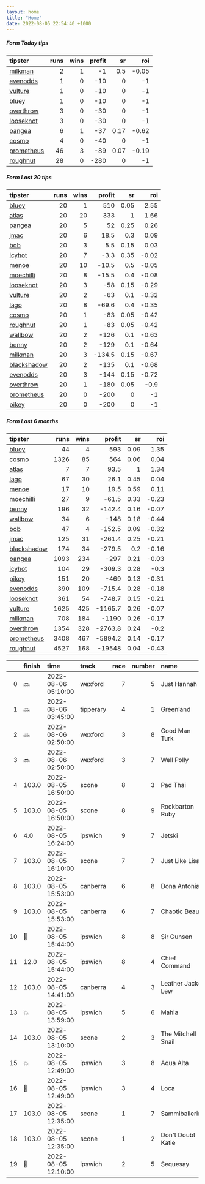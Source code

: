 ```yaml
---   
layout: home  
title: "Home"   
date: 2022-08-05 22:54:40 +1000  
---   
```



##### Form Today tips   

| tipster                                                       |   runs |   wins |   profit |   sr |   roi |
|:--------------------------------------------------------------|-------:|-------:|---------:|-----:|------:|
| [milkman](https://mrwayneo.github.io/tips/milkman.html)       |      2 |      1 |       -1 | 0.5  | -0.05 |
| [evenodds](https://mrwayneo.github.io/tips/evenodds.html)     |      1 |      0 |      -10 | 0    | -1    |
| [vulture](https://mrwayneo.github.io/tips/vulture.html)       |      1 |      0 |      -10 | 0    | -1    |
| [bluey](https://mrwayneo.github.io/tips/bluey.html)           |      1 |      0 |      -10 | 0    | -1    |
| [overthrow](https://mrwayneo.github.io/tips/overthrow.html)   |      3 |      0 |      -30 | 0    | -1    |
| [looseknot](https://mrwayneo.github.io/tips/looseknot.html)   |      3 |      0 |      -30 | 0    | -1    |
| [pangea](https://mrwayneo.github.io/tips/pangea.html)         |      6 |      1 |      -37 | 0.17 | -0.62 |
| [cosmo](https://mrwayneo.github.io/tips/cosmo.html)           |      4 |      0 |      -40 | 0    | -1    |
| [prometheus](https://mrwayneo.github.io/tips/prometheus.html) |     46 |      3 |      -89 | 0.07 | -0.19 |
| [roughnut](https://mrwayneo.github.io/tips/roughnut.html)     |     28 |      0 |     -280 | 0    | -1    |

##### Form Last 20 tips   

| tipster                                                         |   runs |   wins |   profit |   sr |   roi |
|:----------------------------------------------------------------|-------:|-------:|---------:|-----:|------:|
| [bluey](https://mrwayneo.github.io/tips/bluey.html)             |     20 |      1 |    510   | 0.05 |  2.55 |
| [atlas](https://mrwayneo.github.io/tips/atlas.html)             |     20 |     20 |    333   | 1    |  1.66 |
| [pangea](https://mrwayneo.github.io/tips/pangea.html)           |     20 |      5 |     52   | 0.25 |  0.26 |
| [jmac](https://mrwayneo.github.io/tips/jmac.html)               |     20 |      6 |     18.5 | 0.3  |  0.09 |
| [bob](https://mrwayneo.github.io/tips/bob.html)                 |     20 |      3 |      5.5 | 0.15 |  0.03 |
| [icyhot](https://mrwayneo.github.io/tips/icyhot.html)           |     20 |      7 |     -3.3 | 0.35 | -0.02 |
| [menoe](https://mrwayneo.github.io/tips/menoe.html)             |     20 |     10 |    -10.5 | 0.5  | -0.05 |
| [moechilli](https://mrwayneo.github.io/tips/moechilli.html)     |     20 |      8 |    -15.5 | 0.4  | -0.08 |
| [looseknot](https://mrwayneo.github.io/tips/looseknot.html)     |     20 |      3 |    -58   | 0.15 | -0.29 |
| [vulture](https://mrwayneo.github.io/tips/vulture.html)         |     20 |      2 |    -63   | 0.1  | -0.32 |
| [lago](https://mrwayneo.github.io/tips/lago.html)               |     20 |      8 |    -69.6 | 0.4  | -0.35 |
| [cosmo](https://mrwayneo.github.io/tips/cosmo.html)             |     20 |      1 |    -83   | 0.05 | -0.42 |
| [roughnut](https://mrwayneo.github.io/tips/roughnut.html)       |     20 |      1 |    -83   | 0.05 | -0.42 |
| [wallbow](https://mrwayneo.github.io/tips/wallbow.html)         |     20 |      2 |   -126   | 0.1  | -0.63 |
| [benny](https://mrwayneo.github.io/tips/benny.html)             |     20 |      2 |   -129   | 0.1  | -0.64 |
| [milkman](https://mrwayneo.github.io/tips/milkman.html)         |     20 |      3 |   -134.5 | 0.15 | -0.67 |
| [blackshadow](https://mrwayneo.github.io/tips/blackshadow.html) |     20 |      2 |   -135   | 0.1  | -0.68 |
| [evenodds](https://mrwayneo.github.io/tips/evenodds.html)       |     20 |      3 |   -144   | 0.15 | -0.72 |
| [overthrow](https://mrwayneo.github.io/tips/overthrow.html)     |     20 |      1 |   -180   | 0.05 | -0.9  |
| [prometheus](https://mrwayneo.github.io/tips/prometheus.html)   |     20 |      0 |   -200   | 0    | -1    |
| [pikey](https://mrwayneo.github.io/tips/pikey.html)             |     20 |      0 |   -200   | 0    | -1    |

##### Form Last 6 months   

| tipster                                                         |   runs |   wins |   profit |   sr |   roi |
|:----------------------------------------------------------------|-------:|-------:|---------:|-----:|------:|
| [bluey](https://mrwayneo.github.io/tips/bluey.html)             |     44 |      4 |    593   | 0.09 |  1.35 |
| [cosmo](https://mrwayneo.github.io/tips/cosmo.html)             |   1326 |     85 |    564   | 0.06 |  0.04 |
| [atlas](https://mrwayneo.github.io/tips/atlas.html)             |      7 |      7 |     93.5 | 1    |  1.34 |
| [lago](https://mrwayneo.github.io/tips/lago.html)               |     67 |     30 |     26.1 | 0.45 |  0.04 |
| [menoe](https://mrwayneo.github.io/tips/menoe.html)             |     17 |     10 |     19.5 | 0.59 |  0.11 |
| [moechilli](https://mrwayneo.github.io/tips/moechilli.html)     |     27 |      9 |    -61.5 | 0.33 | -0.23 |
| [benny](https://mrwayneo.github.io/tips/benny.html)             |    196 |     32 |   -142.4 | 0.16 | -0.07 |
| [wallbow](https://mrwayneo.github.io/tips/wallbow.html)         |     34 |      6 |   -148   | 0.18 | -0.44 |
| [bob](https://mrwayneo.github.io/tips/bob.html)                 |     47 |      4 |   -152.5 | 0.09 | -0.32 |
| [jmac](https://mrwayneo.github.io/tips/jmac.html)               |    125 |     31 |   -261.4 | 0.25 | -0.21 |
| [blackshadow](https://mrwayneo.github.io/tips/blackshadow.html) |    174 |     34 |   -279.5 | 0.2  | -0.16 |
| [pangea](https://mrwayneo.github.io/tips/pangea.html)           |   1093 |    234 |   -297   | 0.21 | -0.03 |
| [icyhot](https://mrwayneo.github.io/tips/icyhot.html)           |    104 |     29 |   -309.3 | 0.28 | -0.3  |
| [pikey](https://mrwayneo.github.io/tips/pikey.html)             |    151 |     20 |   -469   | 0.13 | -0.31 |
| [evenodds](https://mrwayneo.github.io/tips/evenodds.html)       |    390 |    109 |   -715.4 | 0.28 | -0.18 |
| [looseknot](https://mrwayneo.github.io/tips/looseknot.html)     |    361 |     54 |   -748.7 | 0.15 | -0.21 |
| [vulture](https://mrwayneo.github.io/tips/vulture.html)         |   1625 |    425 |  -1165.7 | 0.26 | -0.07 |
| [milkman](https://mrwayneo.github.io/tips/milkman.html)         |    708 |    184 |  -1190   | 0.26 | -0.17 |
| [overthrow](https://mrwayneo.github.io/tips/overthrow.html)     |   1354 |    328 |  -2763.8 | 0.24 | -0.2  |
| [prometheus](https://mrwayneo.github.io/tips/prometheus.html)   |   3408 |    467 |  -5894.2 | 0.14 | -0.17 |
| [roughnut](https://mrwayneo.github.io/tips/roughnut.html)       |   4527 |    168 | -19548   | 0.04 | -0.43 |

|    | finish            | time                | track     |   race |   number | name               |   odds | tipster              |
|---:|:------------------|:--------------------|:----------|-------:|---------:|:-------------------|-------:|:---------------------|
|  0 | :soon:            | 2022-08-06 05:10:00 | wexford   |      7 |        5 | Just Hannah        |   0    | milkman              |
|  1 | :soon:            | 2022-08-06 03:45:00 | tipperary |      4 |        1 | Greenland          |   0    | vulture              |
|  2 | :soon:            | 2022-08-06 02:50:00 | wexford   |      3 |        8 | Good Man Turk      |   9    | looseknot            |
|  3 | :soon:            | 2022-08-06 02:50:00 | wexford   |      3 |        7 | Well Polly         |   4.8  | looseknot            |
|  4 | 103.0             | 2022-08-05 16:50:00 | scone     |      8 |        3 | Pad Thai           |   6.5  | evenodds,blackshadow |
|  5 | 103.0             | 2022-08-05 16:50:00 | scone     |      8 |        9 | Rockbarton Ruby    |   5    | pangea               |
|  6 | 4.0               | 2022-08-05 16:24:00 | ipswich   |      9 |        7 | Jetski             |   0    | pangea               |
|  7 | 103.0             | 2022-08-05 16:10:00 | scone     |      7 |        7 | Just Like Lisa     |   4.33 | pangea               |
|  8 | 103.0             | 2022-08-05 15:53:00 | canberra  |      6 |        8 | Dona Antonia       |   6    | overthrow            |
|  9 | 103.0             | 2022-08-05 15:53:00 | canberra  |      6 |        7 | Chaotic Beauty     |   0    | overthrow            |
| 10 | :3rd_place_medal: | 2022-08-05 15:44:00 | ipswich   |      8 |        8 | Sir Gunsen         |   5    | evenodds,overthrow   |
| 11 | 12.0              | 2022-08-05 15:44:00 | ipswich   |      8 |        4 | Chief Command      |  31    | pangea,bluey         |
| 12 | 103.0             | 2022-08-05 14:41:00 | canberra  |      4 |        3 | Leather Jacket Lew |   7    | overthrow            |
| 13 | :boom:            | 2022-08-05 13:59:00 | ipswich   |      5 |        6 | Mahia              |   3.3  | pangea               |
| 14 | 103.0             | 2022-08-05 13:10:00 | scone     |      2 |        3 | The Mitchell Snail |   4.4  | milkman              |
| 15 | :boom:            | 2022-08-05 12:49:00 | ipswich   |      3 |        8 | Aqua Alta          |   2.2  | milkman              |
| 16 | :3rd_place_medal: | 2022-08-05 12:49:00 | ipswich   |      3 |        4 | Loca               |   4.5  | pangea,looseknot     |
| 17 | 103.0             | 2022-08-05 12:35:00 | scone     |      1 |        7 | Sammiballerina     |   3.3  | milkman              |
| 18 | 103.0             | 2022-08-05 12:35:00 | scone     |      1 |        2 | Don't Doubt Katie  |   3.4  | evenodds,overthrow   |
| 19 | :3rd_place_medal: | 2022-08-05 12:10:00 | ipswich   |      2 |        5 | Sequesay           |   1.9  | pangea               |